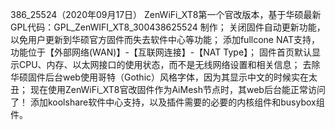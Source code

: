 386_25524（2020年09月17日）
ZenWiFi_XT8第一个官改版本，基于华硕最新GPL代码：GPL_ZenWIFI_XT8_300438625524 制作；
关闭固件自动更新功能，以免用户更新到华硕官方固件而失去软件中心等功能；
添加fullcone NAT支持，功能位于【外部网络(WAN)】-【互联网连接】-【NAT Type】；
固件首页默认显示CPU、内存、以太网接口的使用状态，而不是无线网络设置和相关信息；
去除华硕固件后台web使用哥特（Gothic）风格字体，因为其显示中文的时候实在太丑；
现在使用ZenWiFi_XT8官改固件作为AiMesh节点时，其web后台能正常访问了！
添加koolshare软件中心支持，以及插件需要的必要的内核组件和busybox组件。